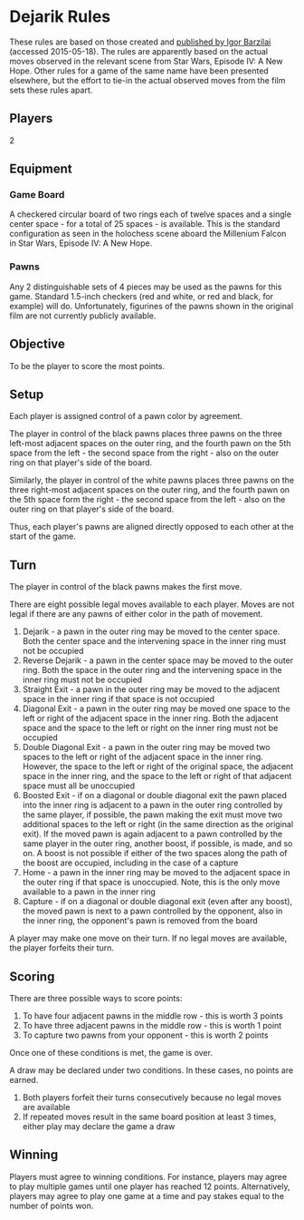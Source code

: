Dejarik Rules
===============
These rules are based on those created and [published by Igor Barzilai](zeelay.free.fr/star-wars-artisanal/dejarik/regle1.htm) (accessed 2015-05-18). The rules are apparently based on the actual moves observed in the relevant scene from Star Wars, Episode IV: A New Hope. Other rules for a game of the same name have been presented elsewhere, but the effort to tie-in the actual observed moves from the film sets these rules apart.

Players 
-------
2

Equipment
---------
### Game Board

A checkered circular board of two rings each of twelve spaces and a single center space - for a total of 25 spaces - is available. This is the standard configuration as seen in the holochess scene aboard the Millenium Falcon in Star Wars, Episode IV: A New Hope.

### Pawns

Any 2 distinguishable sets of 4 pieces may be used as the pawns for this game. Standard 1.5-inch checkers (red and white, or red and black, for example) will do. Unfortunately, figurines of the pawns shown in the original film are not currently publicly available.

Objective
---------
To be the player to score the most points.

Setup
-----
Each player is assigned control of a pawn color by agreement.

The player in control of the black pawns places three pawns on the three left-most adjacent spaces on the outer ring, and the fourth pawn on the 5th space from the left - the second space from the right - also on the outer ring on that player's side of the board.

Similarly, the player in control of the white pawns places three pawns on the three right-most adjacent spaces on the outer ring, and the fourth pawn on the 5th space form the right - the second space from the left - also on the outer ring on that player's side of the board.

Thus, each player's pawns are aligned directly opposed to each other at the start of the game.

Turn
----
The player in control of the black pawns makes the first move.

There are eight possible legal moves available to each player. Moves are not legal if there are any pawns of either color in the path of movement.

1. Dejarik - a pawn in the outer ring may be moved to the center space. Both the center space and the intervening space in the inner ring must not be occupied
2. Reverse Dejarik - a pawn in the center space may be moved to the outer ring. Both the space in the outer ring and the intervening space in the inner ring must not be occupied
3. Straight Exit - a pawn in the outer ring may be moved to the adjacent space in the inner ring if that space is not occupied
4. Diagonal Exit - a pawn in the outer ring may be moved one space to the left or right of the adjacent space in the inner ring. Both the adjacent space and the space to the left or right on the inner ring must not be occupied
5. Double Diagonal Exit - a pawn in the outer ring may be moved two spaces to the left or right of the adjacent space in the inner ring. However, the space to the left or right of the original space, the adjacent space in the inner ring, and the space to the left or right of that adjacent space must all be unoccupied
6. Boosted Exit - if on a diagonal or double diagonal exit the pawn placed into the inner ring is adjacent to a pawn in the outer ring controlled by the same player, if possible, the pawn making the exit must move two additional spaces to the left or right (in the same direction as the original exit). If the moved pawn is again adjacent to a pawn controlled by the same player in the outer ring, another boost, if possible, is made, and so on. A boost is not possible if either of the two spaces along the path of the boost are occupied, including in the case of a capture
7. Home - a pawn in the inner ring may be moved to the adjacent space in the outer ring if that space is unoccupied. Note, this is the only move available to a pawn in the inner ring
8. Capture - if on a diagonal or double diagonal exit (even after any boost), the moved pawn is next to a pawn controlled by the opponent, also in the inner ring, the opponent's pawn is removed from the board

A player may make one move on their turn. If no legal moves are available, the player forfeits their turn.

Scoring
-------
There are three possible ways to score points:

1. To have four adjacent pawns in the middle row - this is worth 3 points
2. To have three adjacent pawns in the middle row - this is worth 1 point
3. To capture two pawns from your opponent - this is worth 2 points

Once one of these conditions is met, the game is over.

A draw may be declared under two conditions. In these cases, no points are earned.

1. Both players forfeit their turns consecutively because no legal moves are available
2. If repeated moves result in the same board position at least 3 times, either play may declare the game a draw

Winning
-------
Players must agree to winning conditions. For instance, players may agree to play multiple games until one player has reached 12 points. Alternatively, players may agree to play one game at a time and pay stakes equal to the number of points won.

